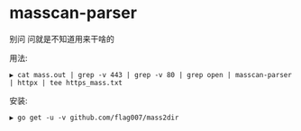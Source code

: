 # masscan-parser
别问 问就是不知道用来干啥的

用法:

```
▶ cat mass.out | grep -v 443 | grep -v 80 | grep open | masscan-parser | httpx | tee https_mass.txt
```

安装:

```
▶ go get -u -v github.com/flag007/mass2dir
```
